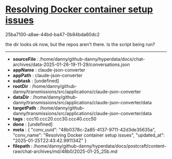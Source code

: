 # [Resolving Docker container setup issues](https://claude.ai/chat/48b0378c-2a85-4137-9711-42d3de35635a)

25ba7100-a8ae-44bd-ba47-0b84bda60dc2

the dir looks ok now, but the repos aren't there. Is the script being run?

---

* **sourceFile** : /home/danny/github-danny/hyperdata/docs/chat-archives/data-2025-01-26-19-11-29/conversations.json
* **appName** : claude-json-converter
* **appPath** : claude-json-converter
* **subtask** : [undefined]
* **rootDir** : /home/danny/github-danny/transmissions/src/applications/claude-json-converter
* **dataDir** : /home/danny/github-danny/transmissions/src/applications/claude-json-converter/data
* **targetPath** : /home/danny/github-danny/transmissions/src/applications/claude-json-converter/data
* **tags** : ccc10.ccc20.ccc30.ccc40.ccc50
* **done** : [undefined]
* **meta** : {
  "conv_uuid": "48b0378c-2a85-4137-9711-42d3de35635a",
  "conv_name": "Resolving Docker container setup issues",
  "updated_at": "2025-01-25T22:43:42.991134Z"
}
* **filepath** : /home/danny/github-danny/hyperdata/docs/postcraft/content-raw/chat-archives/md/48b0/2025-01-25_25b.md